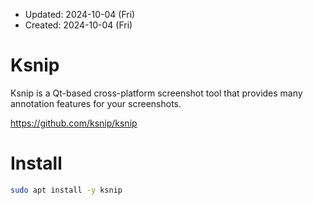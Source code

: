 - Updated: 2024-10-04 (Fri)
- Created: 2024-10-04 (Fri)

# Ksnip
Ksnip is a Qt-based cross-platform screenshot tool that provides many annotation features for your screenshots.

https://github.com/ksnip/ksnip

# Install
```bash
sudo apt install -y ksnip
```
